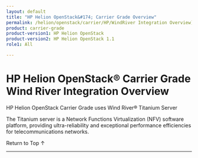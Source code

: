 ```yaml
---
layout: default
title: "HP Helion OpenStack&#174; Carrier Grade Overview"
permalink: /helion/openstack/carrier/HP/WindRiver Integration Overview](/helion/openstack/carrier/wr/overview//overivew/
product: carrier-grade
product-version1: HP Helion OpenStack
product-version2: HP Helion OpenStack 1.1
role1: All

---
```

<!--UNDER REVISION-->


<script>

function PageRefresh {
onLoad="window.refresh"
}

PageRefresh();

</script>

# HP Helion OpenStack&#174; Carrier Grade Wind River Integration Overview

HP Helion OpenStack Carrier Grade uses Wind River&#174; Titanium Server 

The Titanium server is a Network Functions Virtualization (NFV) software platform, providing ultra-reliability and exceptional performance efficiencies for telecommunications networks.


<a href="#top" style="padding:14px 0px 14px 0px; text-decoration: none;"> Return to Top &#8593; </a>

----
